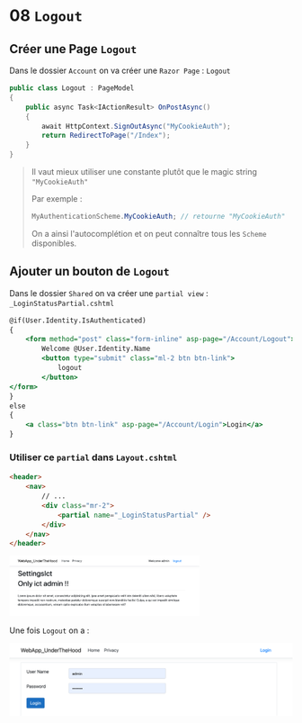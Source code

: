 # 08 `Logout`



## Créer une Page `Logout`

Dans le dossier `Account` on va créer une `Razor Page` : `Logout`

```cs
public class Logout : PageModel
{
    public async Task<IActionResult> OnPostAsync()
    {
        await HttpContext.SignOutAsync("MyCookieAuth");
        return RedirectToPage("/Index");
    }
}
```

> Il vaut mieux utiliser une constante plutôt que le magic string  `"MyCookieAuth"`
>
> Par exemple :
>
> ```cs
> MyAuthenticationScheme.MyCookieAuth; // retourne "MyCookieAuth"
> ```
>
> On a ainsi l'autocomplétion et on peut connaître tous les `Scheme` disponibles.



## Ajouter un bouton de `Logout`

Dans le dossier `Shared` on va créer une `partial view` : `_LoginStatusPartial.cshtml`

```asp
@if(User.Identity.IsAuthenticated)
{
	<form method="post" class="form-inline" asp-page="/Account/Logout">
        Welcome @User.Identity.Name
        <button type="submit" class="ml-2 btn btn-link">
            logout
        </button>
</form>
}
else
{
	<a class="btn btn-link" asp-page="/Account/Login">Login</a>
}
```



### Utiliser ce `partial` dans `Layout.cshtml`

```html
<header>
	<nav>
    	// ...
        <div class="mr-2">
            <partial name="_LoginStatusPartial" />
        </div>
    </nav>
</header>
```

<img src="assets/login-logout-partial-creation-qoz.png" alt="login-logout-partial-creation-qoz" style="zoom:33%;" />

Une fois `Logout` on a :

<img src="assets/just-login-after-logout-hhs.png" alt="just-login-after-logout-hhs" style="zoom:50%;" />